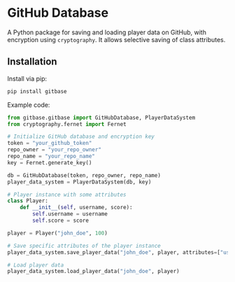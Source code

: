# GitHub Database

A Python package for saving and loading player data on GitHub, with encryption using `cryptography`. It allows selective saving of class attributes.

## Installation

Install via pip:

```bash
pip install gitbase
```

Example code: 

```py
from gitbase.gitbase import GitHubDatabase, PlayerDataSystem
from cryptography.fernet import Fernet

# Initialize GitHub database and encryption key
token = "your_github_token"
repo_owner = "your_repo_owner"
repo_name = "your_repo_name"
key = Fernet.generate_key()

db = GitHubDatabase(token, repo_owner, repo_name)
player_data_system = PlayerDataSystem(db, key)

# Player instance with some attributes
class Player:
    def __init__(self, username, score):
        self.username = username
        self.score = score

player = Player("john_doe", 100)

# Save specific attributes of the player instance
player_data_system.save_player_data("john_doe", player, attributes=["username", "score"])

# Load player data
player_data_system.load_player_data("john_doe", player)
```